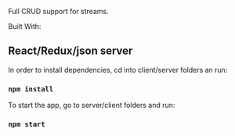 
Full CRUD support for streams.

Built With:
## React/Redux/json server

In order to install dependencies, cd into client/server folders an run:
### `npm install`

To start the app, go to server/client folders and run:
### `npm start`